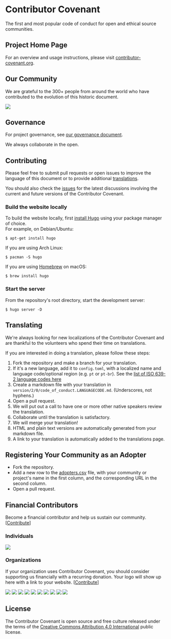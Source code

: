 Contributor Covenant
====================

The first and most popular code of conduct for open and ethical source communities.

## Project Home Page

For an overview and usage instructions, please visit 
[contributor-covenant.org](https://contributor-covenant.org/).

## Our Community
We are grateful to the 300+ people from around the world who have contributed to the evolution of this historic document.

<a href="https://github.com/EthicalSource/contributor_covenant/graphs/contributors"><img src="https://opencollective.com/contributor-covenant/contributors.svg?width=890&button=false" /></a>

## Governance
For project governance, see [our governance document](GOVERNANCE.md).

We always collaborate in the open. 

## Contributing

Please feel free to submit pull requests or open issues to improve the language of this document 
or to provide additional [translations](https://www.contributor-covenant.org/translations).

You should also check the [issues](https://github.com/EthicalSource/contributor_covenant/issues)
for the latest discussions involving the current and future versions of the Contributor Covenant.

### Build the website locally
To build the website locally, first [install Hugo](https://gohugo.io/getting-started/installing)
using your package manager of choice.  
For example, on Debian/Ubuntu:
```
$ apt-get install hugo
```

If you are using Arch Linux:
```
$ pacman -S hugo
```

If you are using [Homebrew](https://brew.sh) on macOS:
```
$ brew install hugo
```

### Start the server
From the repository's root directory, start the development server:
```
$ hugo server -D
```

## Translating

We're always looking for new localizations of the Contributor Covenant and are thankful to the volunteers who spend their time on translations.

If you are interested in doing a translation, please follow these steps:

1. Fork the repository and make a branch for your translation.
1. If it's a new language, add it to `config.toml`,
  with a localized name and language code/optional region (e.g. `pt` or `pt-br`). See the [list of ISO 639-2 language codes here](https://www.loc.gov/standards/iso639-2/php/code_list.php)
1. Create a markdown file with your translation in `version/2/0/code_of_conduct.LANGUAGECODE.md`. (Underscores, not hyphens.)
1. Open a pull request.
1. We will put out a call to have one or more other native speakers review the translation.
1. Collaborate until the translation is satisfactory.
1. We will merge your translation!
1. HTML and plain text versions are automatically generated from your markdown file.
1. A link to your translation is automatically added to the translations page.

## Registering Your Community as an Adopter

* Fork the repository.
* Add a new row to the [adopters.csv](static/adopters.csv) file,
  with your community or project's name in the first column, and the corresponding URL in the second column.
* Open a pull request.

## Financial Contributors

Become a financial contributor and help us sustain our community. [[Contribute](https://opencollective.com/contributor-covenant/contribute)]

### Individuals

<a href="https://opencollective.com/contributor-covenant"><img src="https://opencollective.com/contributor-covenant/individuals.svg?width=890"></a>

### Organizations

If your organization uses Contributor Covenant, you should consider supporting us financially with a recurring donation. Your logo will show up here with a link to your website. [[Contribute](https://opencollective.com/contributor-covenant/contribute)]

<a href="https://opencollective.com/contributor-covenant/organization/0/website"><img src="https://opencollective.com/contributor-covenant/organization/0/avatar.svg"></a>
<a href="https://opencollective.com/contributor-covenant/organization/1/website"><img src="https://opencollective.com/contributor-covenant/organization/1/avatar.svg"></a>
<a href="https://opencollective.com/contributor-covenant/organization/2/website"><img src="https://opencollective.com/contributor-covenant/organization/2/avatar.svg"></a>
<a href="https://opencollective.com/contributor-covenant/organization/3/website"><img src="https://opencollective.com/contributor-covenant/organization/3/avatar.svg"></a>
<a href="https://opencollective.com/contributor-covenant/organization/4/website"><img src="https://opencollective.com/contributor-covenant/organization/4/avatar.svg"></a>
<a href="https://opencollective.com/contributor-covenant/organization/5/website"><img src="https://opencollective.com/contributor-covenant/organization/5/avatar.svg"></a>
<a href="https://opencollective.com/contributor-covenant/organization/6/website"><img src="https://opencollective.com/contributor-covenant/organization/6/avatar.svg"></a>
<a href="https://opencollective.com/contributor-covenant/organization/7/website"><img src="https://opencollective.com/contributor-covenant/organization/7/avatar.svg"></a>
<a href="https://opencollective.com/contributor-covenant/organization/8/website"><img src="https://opencollective.com/contributor-covenant/organization/8/avatar.svg"></a>
<a href="https://opencollective.com/contributor-covenant/organization/9/website"><img src="https://opencollective.com/contributor-covenant/organization/9/avatar.svg"></a>

## License

The Contributor Covenant is open source and free culture released under the terms of the 
[Creative Commons Attribution 4.0 International](LICENSE.md) public license.
